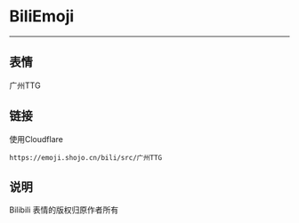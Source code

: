 # BiliEmoji
---
## 表情
广州TTG
## 链接
使用Cloudflare
```
https://emoji.shojo.cn/bili/src/广州TTG
```
## 说明
Bilibili 表情的版权归原作者所有
